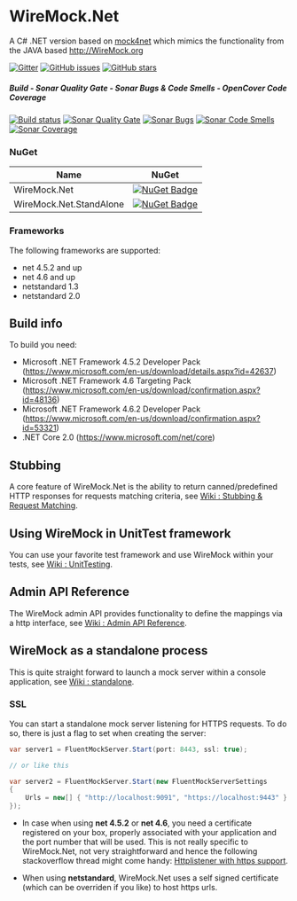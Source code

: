 # WireMock.Net
A C# .NET version based on [mock4net](https://github.com/alexvictoor/mock4net) which mimics the functionality from the JAVA based http://WireMock.org

[![Gitter](https://img.shields.io/gitter/room/wiremock_dotnet/Lobby.svg)](https://gitter.im/wiremock_dotnet/Lobby)
[![GitHub issues](https://img.shields.io/github/issues/WireMock-Net/WireMock.Net.svg)](https://github.com/WireMock-Net/WireMock.Net/issues)
[![GitHub stars](https://img.shields.io/github/stars/WireMock-Net/WireMock.Net.svg)](https://github.com/WireMock-Net/WireMock.Net/stargazers)

##### Build - Sonar Quality Gate - Sonar Bugs & Code Smells - OpenCover Code Coverage
[![Build status](https://ci.appveyor.com/api/projects/status/b3n6q3ygbww4lyls?svg=true)](https://ci.appveyor.com/project/StefH/wiremock-net)
[![Sonar Quality Gate](https://sonarcloud.io/api/project_badges/measure?project=wiremock&metric=alert_status)](https://sonarcloud.io/project/issues?id=wiremoc)
[![Sonar Bugs](https://sonarcloud.io/api/project_badges/measure?project=wiremock&metric=bugs)](https://sonarcloud.io/project/issues?id=wiremock&resolved=false&types=BUG)
[![Sonar Code Smells](https://sonarcloud.io/api/project_badges/measure?project=wiremock&metric=code_smells)](https://sonarcloud.io/project/issues?id=wiremock&resolved=false&types=CODE_SMELL)
[![Sonar Coverage](https://sonarcloud.io/api/project_badges/measure?project=wiremock&metric=coverage)](https://sonarcloud.io/component_measures?id=wiremock&metric=coverage)


### NuGet
| Name | NuGet |
| ---- | ----- |
| WireMock.Net | [![NuGet Badge](https://buildstats.info/nuget/WireMock.Net)](https://www.nuget.org/packages/WireMock.Net) |
| WireMock.Net.StandAlone | [![NuGet Badge](https://buildstats.info/nuget/WireMock.Net.StandAlone)](https://www.nuget.org/packages/WireMock.Net.StandAlone) |

### Frameworks
The following frameworks are supported:
- net 4.5.2 and up
- net 4.6 and up
- netstandard 1.3
- netstandard 2.0

## Build info
To build you need:
- Microsoft .NET Framework 4.5.2 Developer Pack (https://www.microsoft.com/en-us/download/details.aspx?id=42637)
- Microsoft .NET Framework 4.6 Targeting Pack (https://www.microsoft.com/en-us/download/confirmation.aspx?id=48136)
- Microsoft .NET Framework 4.6.2 Developer Pack (https://www.microsoft.com/en-us/download/confirmation.aspx?id=53321)
- .NET Core 2.0 (https://www.microsoft.com/net/core)


## Stubbing
A core feature of WireMock.Net is the ability to return canned/predefined HTTP responses for requests matching criteria, see [Wiki : Stubbing & Request Matching](https://github.com/WireMock-Net/WireMock.Net/wiki/Stubbing-and-Request-Matching).

## Using WireMock in UnitTest framework
You can use your favorite test framework and use WireMock within your tests, see
[Wiki : UnitTesting](https://github.com/StefH/WireMock.Net/wiki/Using-WireMock-in-UnitTests).

## Admin API Reference
The WireMock admin API provides functionality to define the mappings via a http interface, see [Wiki : Admin API Reference](https://github.com/StefH/WireMock.Net/wiki/Admin-API-Reference).

## WireMock as a standalone process
This is quite straight forward to launch a mock server within a console application, see [Wiki : standalone](https://github.com/StefH/WireMock.Net/wiki/WireMock-as-a-standalone-process).

### SSL
You can start a standalone mock server listening for HTTPS requests. To do so, there is just a flag to set when creating the server:
```csharp
var server1 = FluentMockServer.Start(port: 8443, ssl: true);

// or like this

var server2 = FluentMockServer.Start(new FluentMockServerSettings
{
    Urls = new[] { "http://localhost:9091", "https://localhost:9443" }
});
```

- In case when using **net 4.5.2** or **net 4.6**, you need a certificate registered on your box, properly associated with your application and the port number that will be used. This is not really specific to WireMock.Net, not very straightforward and hence the following stackoverflow thread might come handy: [Httplistener with https support](http://stackoverflow.com/questions/11403333/httplistener-with-https-support).

- When using **netstandard**, WireMock.Net uses a self signed certificate (which can be overriden if you like) to host https urls.
